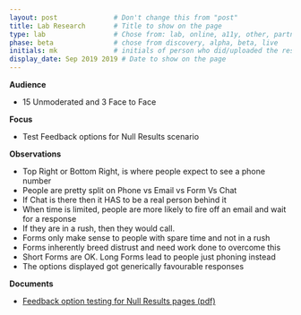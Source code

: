 ```yaml
---
layout: post              # Don't change this from "post"
title: Lab Research       # Title to show on the page
type: lab                 # Chose from: lab, online, a11y, other, partner
phase: beta               # chose from discovery, alpha, beta, live
initials: mk              # initials of person who did/uploaded the research
display_date: Sep 2019 2019 # Date to show on the page
---
```

**Audience**
- 15 Unmoderated and 3 Face to Face

**Focus**
- Test Feedback options for Null Results scenario

**Observations**
- Top Right or Bottom Right, is where people expect to see a phone number
- People are pretty split on Phone vs Email vs Form Vs Chat
- If Chat is there then it HAS to be a real person behind it
- When time is limited, people are more likely to fire off an email and wait for a response
- If they are in a rush, then they would call.
- Forms only make sense to people with spare time and not in a rush
- Forms inherently breed distrust and need work done to overcome this
- Short Forms are OK. Long Forms lead to people just phoning instead
- The options displayed got generically favourable responses

**Documents**
- [ Feedback option testing for Null Results pages (pdf) ](../files/SEP_2019_Sep_Contect_us_when_you_dont_find_anything_Testing.pdf)

